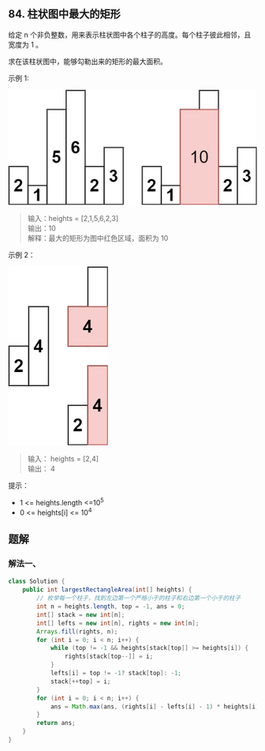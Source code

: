 ## 84. 柱状图中最大的矩形

给定 n 个非负整数，用来表示柱状图中各个柱子的高度。每个柱子彼此相邻，且宽度为 1 。

求在该柱状图中，能够勾勒出来的矩形的最大面积。

 

示例 1:

![h1](./figs/histogram.jpg)

>输入：heights = [2,1,5,6,2,3]  
>输出：10  
>解释：最大的矩形为图中红色区域，面积为 10  


示例 2：

![h2](./figs/histogram-1.jpg)

>输入： heights = [2,4]  
>输出： 4  
 

提示：

- 1 <= heights.length <=$10^5$
- 0 <= heights[i] <= $10^4$


## 题解

### 解法一、

```java
class Solution {
    public int largestRectangleArea(int[] heights) {
        // 枚举每一个柱子，找到左边第一个严格小于的柱子和右边第一个小于的柱子
        int n = heights.length, top = -1, ans = 0;
        int[] stack = new int[n];
        int[] lefts = new int[n], rights = new int[n];
        Arrays.fill(rights, n);
        for (int i = 0; i < n; i++) {
            while (top != -1 && heights[stack[top]] >= heights[i]) {
                rights[stack[top--]] = i;
            }
            lefts[i] = top != -1? stack[top]: -1;
            stack[++top] = i;
        }
        for (int i = 0; i < n; i++) {
            ans = Math.max(ans, (rights[i] - lefts[i] - 1) * heights[i]);
        }
        return ans;
    }
}
```